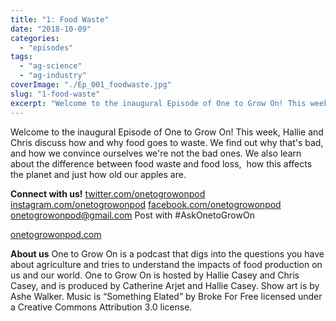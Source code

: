 ```yaml
---
title: "1: Food Waste"
date: "2018-10-09"
categories: 
  - "episodes"
tags: 
  - "ag-science"
  - "ag-industry"
coverImage: "./Ep_001_foodwaste.jpg"
slug: "1-food-waste"
excerpt: "Welcome to the inaugural Episode of One to Grow On! This week, Hallie and Chris discuss how and why food goes to waste. We find out why that's bad, and how we convince ourselves we're not the bad ones. We also learn about the difference between food waste and food loss,  how this affects the planet and just how old our apples are."
---
```


Welcome to the inaugural Episode of One to Grow On! This week, Hallie and Chris discuss how and why food goes to waste. We find out why that's bad, and how we convince ourselves we're not the bad ones. We also learn about the difference between food waste and food loss,  how this affects the planet and just how old our apples are.

**Connect with us!** [twitter.com/onetogrowonpod](http://twitter.com/onetogrowonpod) [instagram.com/onetogrowonpod](http://instagram.com/onetogrowonpod) [facebook.com/onetogrowonpod](http://facebook.com/onetogrowonpod) [onetogrowonpod@gmail.com](mailto:onetogrowonpod@gmail.com) Post with #AskOnetoGrowOn

[onetogrowonpod.com](http://onetogrowonpod.com/)

**About us** One to Grow On is a podcast that digs into the questions you have about agriculture and tries to understand the impacts of food production on us and our world. One to Grow On is hosted by Hallie Casey and Chris Casey, and is produced by Catherine Arjet and Hallie Casey. Show art is by Ashe Walker. Music is “Something Elated” by Broke For Free licensed under a Creative Commons Attribution 3.0 license.
